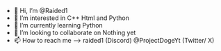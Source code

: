 - 👋 Hi, I’m @Raided1
- 👀 I’m interested in C++ Html and Python
- 🌱 I’m currently learning Python
- 💞️ I’m looking to collaborate on Nothing yet
- 📫 How to reach me --> raided1 (Discord) @ProjectDogeYt (Twitter/ X)

<!---
Raided1/Raided1 is a ✨ special ✨ repository because its `README.md` (this file) appears on your GitHub profile.
You can click the Preview link to take a look at your changes.
--->
